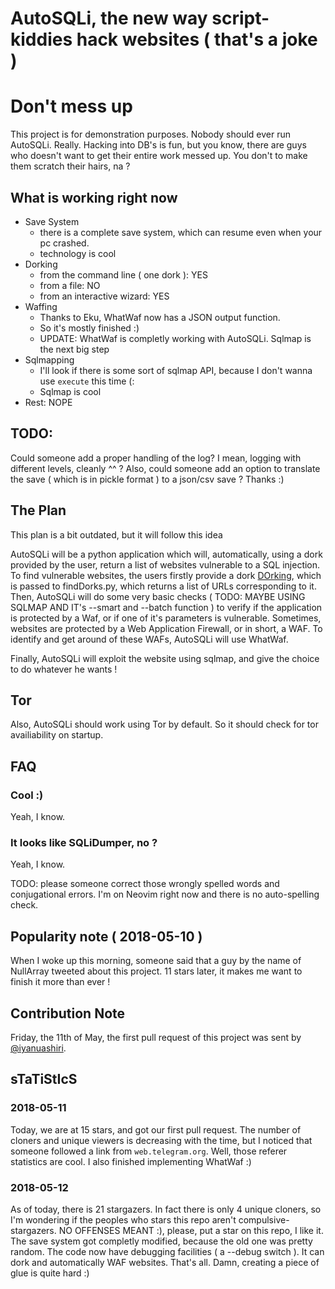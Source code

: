 # AutoSQLi, **the new way script-kiddies hack websites** ( that's a joke )

# Don't mess up

This project is for demonstration purposes. Nobody should ever run AutoSQLi. Really.
Hacking into DB's is fun, but you know, there are guys who doesn't want to get their entire work messed up. You don't to make them scratch their hairs, na ?

## What is working right now

- Save System
	- there is a complete save system, which can resume even when your pc crashed.
	- technology is cool
- Dorking
	- from the command line ( one dork ): YES
	- from a file: NO
	- from an interactive wizard: YES
- Waffing
	- Thanks to Eku, WhatWaf now has a JSON output function.
	- So it's mostly finished :)
	- UPDATE: WhatWaf is completly working with AutoSQLi. Sqlmap is the next big step
- Sqlmapping
	- I'll look if there is some sort of sqlmap API, because I don't wanna use `execute` this time (:
	- Sqlmap is cool
- Rest: NOPE

## TODO:

Could someone add a proper handling of the log? I mean, logging with different levels, cleanly ^^ ?
Also, could someone add an option to translate the save ( which is in pickle format ) to a json/csv save ?
Thanks :)

## The Plan

This plan is a bit outdated, but it will follow this idea

AutoSQLi will be a python application which will, automatically, using a dork provided by the user, return a list of websites vulnerable to a SQL injection.
To find vulnerable websites, the users firstly provide a dork [DOrking]( https://www.techopedia.com/definition/30938/google-dorking), which is passed to findDorks.py, which returns a list of URLs corresponding to it.
Then, AutoSQLi will do some very basic checks ( TODO: MAYBE USING SQLMAP AND IT's --smart and --batch function ) to verify if the application is protected by a Waf, or if one of it's parameters is vulnerable.
Sometimes, websites are protected by a Web Application Firewall, or in short, a WAF. To identify and get around of these WAFs, AutoSQLi will use WhatWaf.

Finally, AutoSQLi will exploit the website using sqlmap, and give the choice to do whatever he wants !

## Tor

Also, AutoSQLi should work using Tor by default. So it should check for tor availiability on startup.

## FAQ
### Cool :)

Yeah, I know.

### It looks like SQLiDumper, no ?

Yeah, I know.

TODO: please someone correct those wrongly spelled words and conjugational errors. I'm on Neovim right now and there is no auto-spelling check.

## Popularity note ( 2018-05-10 )

When I woke up this morning, someone said that a guy by the name of NullArray tweeted about this project. 11 stars later, it makes me want to finish it more than ever !

## Contribution Note

Friday, the 11th of May, the first pull request of this project was sent by [@iyanuashiri](https://github.com/iyanuashiri).

## sTaTiStIcS

###  2018-05-11

Today, we are at 15 stars, and got our first pull request. The number of cloners and unique viewers is decreasing with the time, but I noticed that someone followed a link from `web.telegram.org`. Well, those referer statistics are cool.
I also finished implementing WhatWaf :)

### 2018-05-12

As of today, there is 21 stargazers. In fact there is only 4 unique cloners, so I'm wondering if the peoples who stars this repo aren't compulsive-stargazers. NO OFFENSES MEANT :), please, put a star on this repo, I like it.
The save system got completly modified, because the old one was pretty random.
The code now have debugging facilities ( a --debug switch ).
It can dork and automatically WAF websites.
That's all.
Damn, creating a piece of glue is quite hard :)
